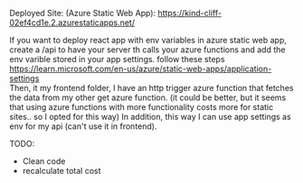 Deployed Site: (Azure Static Web App):
https://kind-cliff-02ef4cd1e.2.azurestaticapps.net/

 
 If you want to deploy react app with env variables in azure static web app, create a /api to have your server th calls your azure functions and add the env varible stored in your app settings. follow these steps https://learn.microsoft.com/en-us/azure/static-web-apps/application-settings <br> 
 Then, it my frontend folder, I have an http trigger azure function that fetches the data from my other get azure function. (it could be better, but it seems that using azure functions with more functionality costs more for static sites.. so I opted for this way) In addition, this way I can use app settings as env for my api (can't use it in frontend).
 <br>

TODO: <br>
- Clean code <br>
- recalculate total cost <br>


